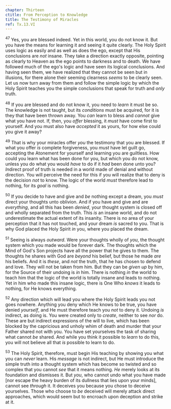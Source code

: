 ```yaml
---
chapter: Thirteen
ctitle: From Perception to Knowledge
title: The Testimony of Miracles
ref: Tx.13.VI
---
```


<sup>47</sup> Yes, you are blessed indeed. Yet in this world, you do not know it.
But you have the means for learning it and seeing it quite clearly. The
Holy Spirit uses logic as easily and as well as does the ego, except
that His conclusions are *not* insane. They take a direction exactly
opposite, pointing as clearly to Heaven as the ego points to darkness
and to death. We have followed much of the ego's logic and have seen its
logical conclusions. And having seen them, we have realized that they
cannot be seen but in illusions, for there alone their seeming clearness
*seems* to be clearly seen. Let us now turn away from them and follow
the simple logic by which the Holy Spirit teaches you the simple
conclusions that speak for truth and *only* truth.

<sup>48</sup> If you are blessed and do not know it, you need to *learn* it must be
so. The knowledge is not taught, but its *conditions* must be acquired,
for it is they that have been thrown away. You *can* learn to bless and
*cannot* give what you have not. If, then, you *offer* blessing, it
*must* have come first to yourself. And you must also have *accepted* it
as yours, for how else could you give it away?

<sup>49</sup> That is why your miracles offer *you* the testimony that you are
blessed. If what you offer *is* complete forgiveness, you *must* have
let guilt go, accepting the Atonement for yourself and learning you are
guiltless. How could you learn what has been done for you, but which you
do not know, unless you do what you would *have* to do if it *had* been
done unto you? *In*direct proof of truth is needed in a world made of
denial and without direction. You will perceive the need for this if you
will realize that to deny is the decision *not* to know. The logic of
the world *must* therefore lead to nothing, for its *goal* is nothing.

<sup>50</sup> If you decide to have and give and *be* nothing except a dream, you
*must* direct your thoughts unto oblivion. And if you have and give and
are *everything*, and all this has been *denied*, your thought system is
closed off and wholly separated from the truth. This *is* an insane
world, and do not underestimate the actual extent of its insanity. There
is no area of your perception that it has not touched, and your dream
*is* sacred to you. That is why God placed the Holy Spirit *in* you,
where you placed the dream.

<sup>51</sup> Seeing is always *outward*. Were your thoughts wholly of *you*, the
thought system which you made would be forever dark. The thoughts which
the Mind of God's Son projects have all the power that he gives to them.
The thoughts he shares with God are *beyond* his belief, but those he
made *are* his beliefs. And it is *these*, and *not* the truth, that he
has chosen to defend and love. They will not be taken from him. But they
can be *given up* by him, for the Source of their undoing is *in* him.
There is nothing *in* the world to teach him that the logic of the world
is totally insane and leads to nothing. Yet in him who made this insane
logic, there is One Who *knows* it leads to nothing, for He knows
everything.

<sup>52</sup> Any direction which will lead you where the Holy Spirit leads you not
goes nowhere. Anything you deny which He knows to be true, you have
denied *yourself*, and He must therefore teach you *not* to deny it.
Undoing *is* indirect, as doing is. You were created only to *create*,
neither to see *nor* do. These are but indirect expressions of the will
to live, which has been blocked by the capricious and unholy whim of
death and murder that your Father shared not with you. You have set
yourselves the task of sharing what cannot *be* shared. And while you
think it possible to *learn* to do this, you will not believe all that
*is* possible to learn to do.

<sup>53</sup> The Holy Spirit, therefore, must begin His teaching by showing you
what you can *never* learn. His *message* is not indirect, but He must
introduce the simple truth into a thought system which has become so
twisted and so complex that you cannot *see* that it means nothing. *He*
merely looks at its foundation and dismisses it. But *you*, who cannot
undo what you have made \[nor escape the heavy burden of its dullness
that lies upon your minds\], cannot see *through* it. It deceives you
because you chose to deceive yourselves. Those who choose to *be*
deceived will merely attack direct approaches, which would seem but to
encroach upon deception and strike at it.

